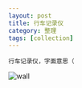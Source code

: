 ```yaml
---
layout: post
title: 行车记录仪
category: 整理
tags: [collection]
---
```



```
行车记录仪，字面意思（
```

![wall](https://gitee.com/atelier-icelf/gerenxiaocangku/raw/master/drive-wall.png)




<!-- 1. 030817-388-carib-1080p，(1pondo)(052517_531)，070117_547-1pon，081416-230-carib-1080p  hjd2048.com_100919-001-carib-1080p
   > 双人，洗浴，步兵
   
2. ipxadd067 MDBadd767
   > 多人，骑兵，质量一般
   
3. SKYHD-113-SD
   > 巨r，步兵
   
4. CT-25 PT-142
  > 多人，步兵
   
5. (Caribbean)(021816-099)ジェンダーレスな元カレ ゆきのあかり 碧しの，carib-122415-053-1080p-
   > 扶他车，步兵
   
6. MUM-147 zuko-026
   > 侏儒车，多人，均为骑兵
   
7.031718_659-1pon-1080p.mp4 
   > 步兵，单人，欲求不满？
   
8.080416_353-1pon-1080p  泳池，party，步兵

9.090416-248-carib-1080p 和服 双人 步兵 一般
10.122317_621-1pon-1080p 前半段白河，后半段多人，步兵
11.123114_950-1pon-whole1_hd 学生服，双人，步兵
12.BT-158 步兵，速
13.CWP-165-5 步兵，中间段不错
14.JUFDadd571. 双人，主动，骑兵
15.MCB-18 沙滩，party
16.MIAE-166 女仆 双人 骑兵
17.MIRD111 后宫 骑兵
18.PT-148 单人转双人，步兵
19.SKY-247 女仆 步兵 喷射战士
20.smbd-180 单人 
21.TFT1KIL552 多人 陪寝
22.PT-142 双人 丝带 和服
23.小悪魔シェリー2 ～新婚生活編～   铜车-3D CG
24.STARS127 侏儒车 骑兵
25. (kawaii)(AVOP-212)kawaii 10周年SPECIAL企画 夢の共演Wパイパン中出し 鈴木心春 AIKA    双人 主动
26.\[夜桜字幕组][150706][MiMiA Cute系列合集[BIG5+GB]\せーしKnight ミルクリーム 前編  和  ふたりのとばりっ～ヒカリととばるの[ぬきさし]ならない関係～[GB]   扶他 3D
27.081616-232-carib-1080p  多人 party，步兵

 -->